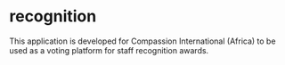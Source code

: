 # recognition
This application is developed for Compassion International (Africa) to be used as a voting platform for staff recognition awards. 
